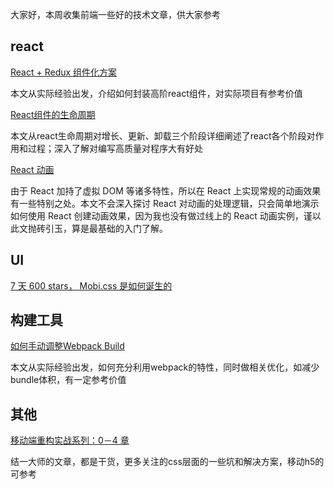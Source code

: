 
大家好，本周收集前端一些好的技术文章，供大家参考

## react


[React + Redux 组件化方案](http://imweb.io/topic/57c531bc6227a4f55a8872c2)

本文从实际经验出发，介绍如何封装高阶react组件，对实际项目有参考价值

[React组件的生命周期](https://segmentfault.com/a/1190000006807631)

本文从react生命周期对增长、更新、卸载三个阶段详细阐述了react各个阶段对作用和过程；深入了解对编写高质量对程序大有好处


[React 动画](http://pinggod.com/2016/React-%E5%8A%A8%E7%94%BB)

由于 React 加持了虚拟 DOM 等诸多特性，所以在 React 上实现常规的动画效果有一些特别之处。本文不会深入探讨 React 对动画的处理逻辑，只会简单地演示如何使用 React 创建动画效果，因为我也没有做过线上的 React 动画实例，谨以此文抛砖引玉，算是最基础的入门了解。


## UI 

[7 天 600 stars， Mobi.css 是如何诞生的](https://www.v2ex.com/t/304129)


## 构建工具

[如何手动调整Webpack Build](https://www.sdk.cn/news/4907)

本文从实际经验出发，如何充分利用webpack的特性，同时做相关优化，如减少bundle体积，有一定参考价值



## 其他 

[移动端重构实战系列：0－4 章](http://mp.weixin.qq.com/)

结一大师的文章，都是干货，更多关注的css层面的一些坑和解决方案，移动h5的可参考

